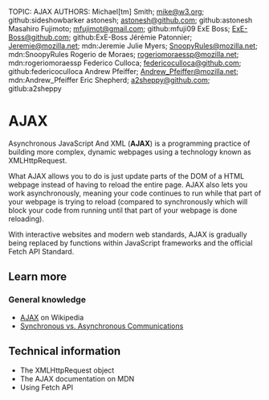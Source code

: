 TOPIC: AJAX
AUTHORS: Michael[tm] Smith; mike@w3.org; github:sideshowbarker
         astonesh; astonesh@github.com; github:astonesh
         Masahiro Fujimoto; mfujimot@gmail.com; github:mfuji09
         ExE Boss; ExE-Boss@github.com; github:ExE-Boss
         Jérémie Patonnier; Jeremie@mozilla.net; mdn:Jeremie
         Julie Myers; SnoopyRules@mozilla.net; mdn:SnoopyRules
         Rogerio de Moraes; rogeriomoraessp@mozilla.net; mdn:rogeriomoraessp
         Federico Culloca; federicoculloca@github.com; github:federicoculloca
         Andrew Pfeiffer; Andrew_Pfeiffer@mozilla.net; mdn:Andrew_Pfeiffer
         Eric Shepherd; a2sheppy@github.com; gitlub:a2sheppy 

# AJAX

Asynchronous JavaScript And XML (**AJAX**) is a programming practice of building more complex,
dynamic webpages using a technology known as XMLHttpRequest.

What AJAX allows you to do is just update parts of the DOM of a HTML webpage instead of having to
reload the entire page. AJAX also lets you work asynchronously, meaning your code continues to run
while that part of your webpage is trying to reload (compared to synchronously which will block your
code from running until that part of your webpage is done reloading).

With interactive websites and modern web standards, AJAX is gradually being replaced by functions
within JavaScript frameworks and the official Fetch API Standard.

## Learn more

### General knowledge

- [AJAX](https://en.wikipedia.org/wiki/AJAX) on Wikipedia
- [Synchronous vs. Asynchronous Communications](http://peoplesofttutorial.com/difference-between-synchronous-and-asynchronous-messaging/)

## Technical information

- The XMLHttpRequest object
- The AJAX documentation on MDN
- Using Fetch API
